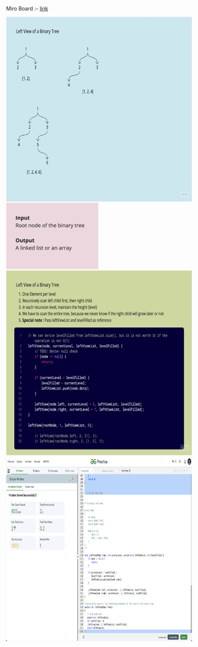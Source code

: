 Miro Board :- [link](https://miro.com/app/board/uXjVP2lUGcs=/?share_link_id=337102999831)

<img src="https://github.com/rohchakr/Coding/blob/master/must-do/Tree/LeftView/notes/Left%20View%20of%20Binary%20Tree%20-%20Problem.jpg" height="500"/>
<img src="https://github.com/rohchakr/Coding/blob/master/must-do/Tree/LeftView/notes/Left%20View%20of%20Binary%20Tree%20-%20Format.jpg" width="250"/>
<img src="https://github.com/rohchakr/Coding/blob/master/must-do/Tree/LeftView/notes/Left%20View%20of%20Binary%20Tree%20-%20Solution.jpg" height="500"/>
<img src="https://github.com/rohchakr/Coding/blob/master/must-do/Tree/LeftView/notes/Submission_Screenshot.png" height="500"/>
